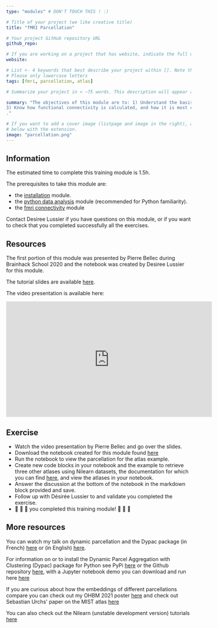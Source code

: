 ```yaml
---
type: "modules" # DON'T TOUCH THIS ! :)

# Title of your project (we like creative title)
title: "fMRI Parcellation"

# Your project GitHub repository URL
github_repo:

# If you are working on a project that has website, indicate the full url including "https://" below or leave it empty.
website:

# List +- 4 keywords that best describe your project within []. Note that the project summary also involves a number of key words. Those are listed on top of the [github repository](https://github.com/PSY6983-2021/project_template), click `manage topics`.
# Please only lowercase letters
tags: [fmri, parcellation, atlas]

# Summarize your project in < ~75 words. This description will appear at the top of your page and on the list page with other projects..

summary: "The objectives of this module are to: 1) Understand the basis of the signal used in functional magnetic resonance imaging. 2) Know the main steps of preprocessing fMRI data. 
3) Know how functional connectivity is calculated, and how it is most commonly used. 4) Know the main brain parcellations and associated technical challenges
."

# If you want to add a cover image (listpage and image in the right), add it to your directory and indicate the name
# below with the extension.
image: "parcellation.png"
---
```

<!-- This is an html comment and this won't appear in the rendered page. You are now editing the "content" area, the core of your description. Everything that you can do in markdown is allowed below. We added a couple of comments to guide your through documenting your progress. -->

## Information

The estimated time to complete this training module is 1.5h.

The prerequisites to take this module are:
 * the [installation](/modules/installation) module.
 * the [python data analysis](/modules/python_data_analysis) module (recommended for Python familiarity).
 * the [fmri connectivity](/modules/fmri_connectivity) module 

Contact Desiree Lussier if you have questions on this module, or if you want to check that you completed successfully all the exercises.

## Resources
The first portion of this module was presented by Pierre Bellec during Brainhack School 2020 and the notebook was created by Desiree Lussier for this module.

The tutorial slides are available [here](https://docs.google.com/presentation/d/1mTJoOSRKtGzhWeNLa9PXyKUYA0p9733UHVWrmIyi4zs/edit?usp=sharing).

The video presentation is available here:
<iframe width="560" height="315" src="https://www.youtube.com/embed/7uMVRebuDZo" title="YouTube video player" frameborder="0" allow="accelerometer; autoplay; clipboard-write; encrypted-media; gyroscope; picture-in-picture" allowfullscreen></iframe>

## Exercise

 * Watch the video presentation by Pierre Bellec and go over the slides.
 * Download the notebook created for this module found [here](https://github.com/school-brainhack/school-brainhack.github.io/blob/main/content/en/modules/fmri_parcellation/atlas_parcellations.ipynb)
 * Run the notebook to view the parcellation for the atlas example.
 * Create new code blocks in your notebook and the example to retrieve three other atlases using Nilearn datasets, the documentation for which you can find [here](https://nilearn.github.io/dev/modules/datasets.html), and view the atlases in your notebook.
 * Answer the discussion at the bottom of the notebook in the markdown block provided and save.
 * Follow up with Désirée Lussier to and validate you completed the exercise.
 * 🎉 🎉 🎉 you completed this training module! 🎉 🎉 🎉

## More resources
You can watch my talk on dynamic parcellation and the Dypac package (in French) [here](https://www.youtube.com/watch?v=5dA_ujGGtIY) or (in English) [here](https://www.youtube.com/watch?v=4PV_v2JAKBA&t=236s). 

For information on or to install the Dynamic Parcel Aggregation with Clustering (Dypac) package for Python see PyPi [here](https://pypi.org/project/dypac/) or the Github repository [here](https://github.com/courtois-neuromod/dypac), with a Jupyter notebook demo you can download and run here [here](https://github.com/courtois-neuromod/dypac/blob/main/examples/dypac_demo.ipynb)

If you are curious about how the embeddings of different parcellations compare you can check out my OHBM 2021 poster [here](https://drive.google.com/file/d/1O00bbKyI3Hqkah93iN83xpL10hMvygSt/view?usp=sharing) and check out Sebastian Urchs' paper on the MIST atlas [here](https://mniopenresearch.org/articles/1-3)

You can also check out the Nilearn (unstable development version) tutorials [here](https://nilearn.github.io/dev/auto_examples/03_connectivity/plot_data_driven_parcellations.html#sphx-glr-auto-examples-03-connectivity-plot-data-driven-parcellations-py)
